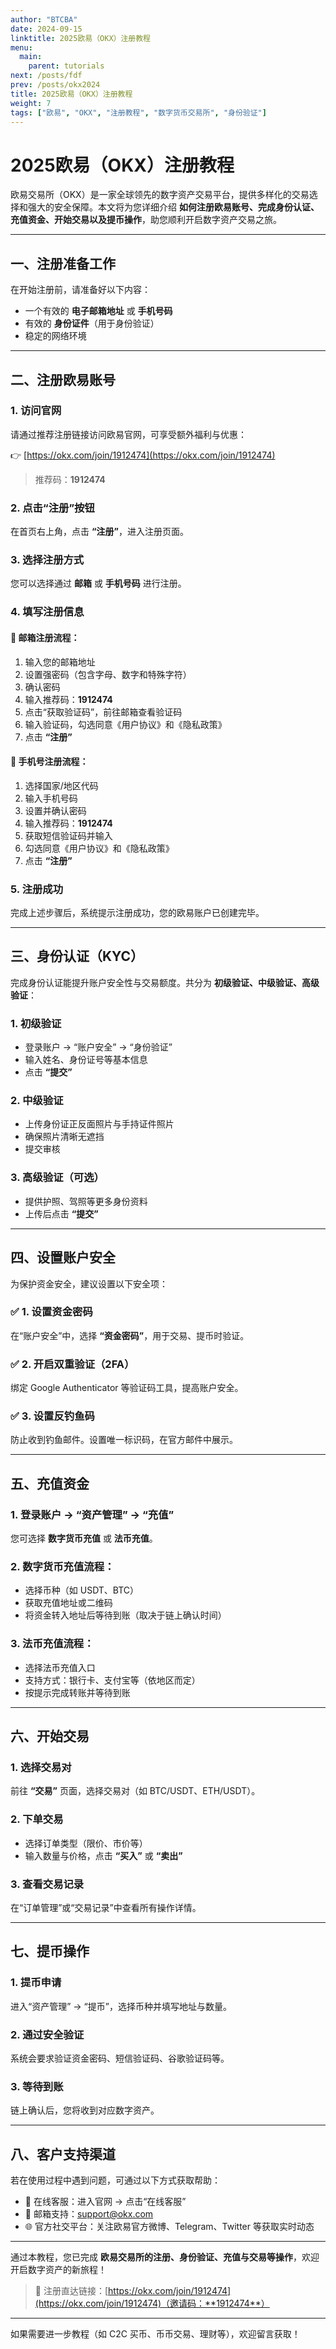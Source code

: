 ```yaml
---
author: "BTCBA"
date: 2024-09-15
linktitle: 2025欧易（OKX）注册教程
menu:
  main:
    parent: tutorials
next: /posts/fdf
prev: /posts/okx2024
title: 2025欧易（OKX）注册教程
weight: 7
tags: ["欧易", "OKX", "注册教程", "数字货币交易所", "身份验证"]
---
```


# 2025欧易（OKX）注册教程

欧易交易所（OKX）是一家全球领先的数字资产交易平台，提供多样化的交易选择和强大的安全保障。本文将为您详细介绍 **如何注册欧易账号、完成身份认证、充值资金、开始交易以及提币操作**，助您顺利开启数字资产交易之旅。

---

## 一、注册准备工作

在开始注册前，请准备好以下内容：

- 一个有效的 **电子邮箱地址** 或 **手机号码**
- 有效的 **身份证件**（用于身份验证）
- 稳定的网络环境

---

## 二、注册欧易账号

### 1. 访问官网

请通过推荐注册链接访问欧易官网，可享受额外福利与优惠：

👉 [https://okx.com/join/1912474](https://okx.com/join/1912474)

> 推荐码：**1912474**

### 2. 点击“注册”按钮

在首页右上角，点击 **“注册”**，进入注册页面。

### 3. 选择注册方式

您可以选择通过 **邮箱** 或 **手机号码** 进行注册。

### 4. 填写注册信息

#### 📧 邮箱注册流程：

1. 输入您的邮箱地址  
2. 设置强密码（包含字母、数字和特殊字符）  
3. 确认密码  
4. 输入推荐码：**1912474**  
5. 点击“获取验证码”，前往邮箱查看验证码  
6. 输入验证码，勾选同意《用户协议》和《隐私政策》  
7. 点击 **“注册”**

#### 📱 手机号注册流程：

1. 选择国家/地区代码  
2. 输入手机号码  
3. 设置并确认密码  
4. 输入推荐码：**1912474**  
5. 获取短信验证码并输入  
6. 勾选同意《用户协议》和《隐私政策》  
7. 点击 **“注册”**

### 5. 注册成功

完成上述步骤后，系统提示注册成功，您的欧易账户已创建完毕。

---

## 三、身份认证（KYC）

完成身份认证能提升账户安全性与交易额度。共分为 **初级验证、中级验证、高级验证**：

### 1. 初级验证

- 登录账户 → “账户安全” → “身份验证”  
- 输入姓名、身份证号等基本信息  
- 点击 **“提交”**

### 2. 中级验证

- 上传身份证正反面照片与手持证件照片  
- 确保照片清晰无遮挡  
- 提交审核

### 3. 高级验证（可选）

- 提供护照、驾照等更多身份资料  
- 上传后点击 **“提交”**

---

## 四、设置账户安全

为保护资金安全，建议设置以下安全项：

### ✅ 1. 设置资金密码

在“账户安全”中，选择 **“资金密码”**，用于交易、提币时验证。

### ✅ 2. 开启双重验证（2FA）

绑定 Google Authenticator 等验证码工具，提高账户安全。

### ✅ 3. 设置反钓鱼码

防止收到钓鱼邮件。设置唯一标识码，在官方邮件中展示。

---

## 五、充值资金

### 1. 登录账户 → “资产管理” → “充值”

您可选择 **数字货币充值** 或 **法币充值**。

### 2. 数字货币充值流程：

- 选择币种（如 USDT、BTC）  
- 获取充值地址或二维码  
- 将资金转入地址后等待到账（取决于链上确认时间）

### 3. 法币充值流程：

- 选择法币充值入口  
- 支持方式：银行卡、支付宝等（依地区而定）  
- 按提示完成转账并等待到账

---

## 六、开始交易

### 1. 选择交易对

前往 **“交易”** 页面，选择交易对（如 BTC/USDT、ETH/USDT）。

### 2. 下单交易

- 选择订单类型（限价、市价等）  
- 输入数量与价格，点击 **“买入”** 或 **“卖出”**

### 3. 查看交易记录

在“订单管理”或“交易记录”中查看所有操作详情。

---

## 七、提币操作

### 1. 提币申请

进入“资产管理” → “提币”，选择币种并填写地址与数量。

### 2. 通过安全验证

系统会要求验证资金密码、短信验证码、谷歌验证码等。

### 3. 等待到账

链上确认后，您将收到对应数字资产。

---

## 八、客户支持渠道

若在使用过程中遇到问题，可通过以下方式获取帮助：

- 💬 在线客服：进入官网 → 点击“在线客服”  
- 📧 邮箱支持：[support@okx.com](mailto:support@okx.com)  
- 🌐 官方社交平台：关注欧易官方微博、Telegram、Twitter 等获取实时动态

---

通过本教程，您已完成 **欧易交易所的注册、身份验证、充值与交易等操作**，欢迎开启数字资产的新旅程！

> 📌 注册直达链接：[https://okx.com/join/1912474](https://okx.com/join/1912474)（邀请码：**1912474**）

---

如果需要进一步教程（如 C2C 买币、币币交易、理财等），欢迎留言获取！

